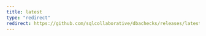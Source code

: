 ```yaml
---
title: latest
type: "redirect"
redirect: https://github.com/sqlcollaborative/dbachecks/releases/latest
---
```

